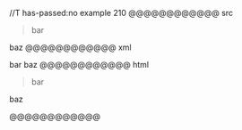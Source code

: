 //T has-passed:no
example 210
@@@@@@@@@@@@ src
> bar
>
baz
@@@@@@@@@@@@ xml
<?xml version="1.0" encoding="UTF-8"?>
<!DOCTYPE document SYSTEM "CommonMark.dtd">
<document xmlns="http://commonmark.org/xml/1.0">
  <block_quote>
    <paragraph>
      <text>bar</text>
    </paragraph>
  </block_quote>
  <paragraph>
    <text>baz</text>
  </paragraph>
</document>
@@@@@@@@@@@@ html
<blockquote>
<p>bar</p>
</blockquote>
<p>baz</p>
@@@@@@@@@@@@
